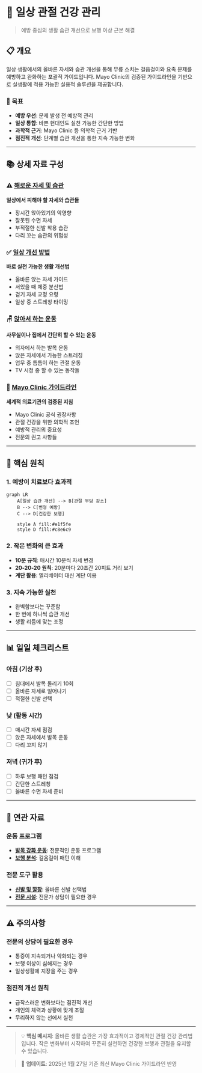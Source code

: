 # 💪 일상 관절 건강 관리

> 예방 중심의 생활 습관 개선으로 보행 이상 근본 해결

## 📋 개요

일상 생활에서의 올바른 자세와 습관 개선을 통해 무릎 스치는 걸음걸이와 요족 문제를 예방하고 완화하는 포괄적 가이드입니다. Mayo Clinic의 검증된 가이드라인을 기반으로 실생활에 적용 가능한 실용적 솔루션을 제공합니다.

### 🎯 목표
- **예방 우선**: 문제 발생 전 예방적 관리
- **일상 통합**: 바쁜 현대인도 실천 가능한 간단한 방법
- **과학적 근거**: Mayo Clinic 등 의학적 근거 기반
- **점진적 개선**: 단계별 습관 개선을 통한 지속 가능한 변화

---

## 📚 상세 자료 구성

### ⚠️ [해로운 자세 및 습관](raw/daily-habits/harmful-habits.md)
**일상에서 피해야 할 자세와 습관들**
- 장시간 앉아있기의 악영향
- 잘못된 수면 자세
- 부적절한 신발 착용 습관
- 다리 꼬는 습관의 위험성

### ✅ [일상 개선 방법](raw/daily-habits/daily-improvements.md)
**바로 실천 가능한 생활 개선법**
- 올바른 앉는 자세 가이드
- 서있을 때 체중 분산법
- 걷기 자세 교정 요령
- 일상 중 스트레칭 타이밍

### 🪑 [앉아서 하는 운동](raw/daily-habits/seated-exercises.md)
**사무실이나 집에서 간단히 할 수 있는 운동**
- 의자에서 하는 발목 운동
- 앉은 자세에서 가능한 스트레칭
- 업무 중 틈틈이 하는 관절 운동
- TV 시청 중 할 수 있는 동작들

### 🏥 [Mayo Clinic 가이드라인](raw/daily-habits/mayo-clinic-guidelines.md)
**세계적 의료기관의 검증된 지침**
- Mayo Clinic 공식 권장사항
- 관절 건강을 위한 의학적 조언
- 예방적 관리의 중요성
- 전문의 권고 사항들

---

## 🎯 핵심 원칙

### 1. 예방이 치료보다 효과적
```mermaid
graph LR
    A[일상 습관 개선] --> B[관절 부담 감소]
    B --> C[변형 예방]
    C --> D[건강한 보행]

    style A fill:#e1f5fe
    style D fill:#c8e6c9
```

### 2. 작은 변화의 큰 효과
- **10분 규칙**: 매시간 10분씩 자세 변경
- **20-20-20 원칙**: 20분마다 20초간 20피트 거리 보기
- **계단 활용**: 엘리베이터 대신 계단 이용

### 3. 지속 가능한 실천
- 완벽함보다는 꾸준함
- 한 번에 하나씩 습관 개선
- 생활 리듬에 맞는 조정

---

## 📊 일일 체크리스트

### 아침 (기상 후)
- [ ] 침대에서 발목 돌리기 10회
- [ ] 올바른 자세로 일어나기
- [ ] 적절한 신발 선택

### 낮 (활동 시간)
- [ ] 매시간 자세 점검
- [ ] 앉은 자세에서 발목 운동
- [ ] 다리 꼬지 않기

### 저녁 (귀가 후)
- [ ] 하루 보행 패턴 점검
- [ ] 간단한 스트레칭
- [ ] 올바른 수면 자세 준비

---

## 🔗 연관 자료

### 운동 프로그램
- **[발목 강화 운동](ankle-exercises.md)**: 전문적인 운동 프로그램
- **[보행 분석](gait-analysis.md)**: 걸음걸이 패턴 이해

### 전문 도구 활용
- **[신발 및 깔창](shoes-insoles.md)**: 올바른 신발 선택법
- **[전문 시설](facilities.md)**: 전문가 상담이 필요한 경우

---

## ⚠️ 주의사항

### 전문의 상담이 필요한 경우
- 통증이 지속되거나 악화되는 경우
- 보행 이상이 심해지는 경우
- 일상생활에 지장을 주는 경우

### 점진적 개선 원칙
- 급작스러운 변화보다는 점진적 개선
- 개인의 체력과 상황에 맞게 조절
- 무리하지 않는 선에서 실천

---

> 💡 **핵심 메시지**: 올바른 생활 습관은 가장 효과적이고 경제적인 관절 건강 관리법입니다. 작은 변화부터 시작하여 꾸준히 실천하면 건강한 보행과 관절을 유지할 수 있습니다.

> 📅 **업데이트**: 2025년 1월 27일 기준 최신 Mayo Clinic 가이드라인 반영